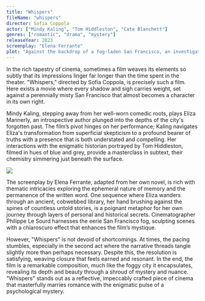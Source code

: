 ```yaml
---
title: "Whispers"
fileName: "whispers"
director: Sofia Coppola
actor: ["Mindy Kaling", "Tom Hiddleston", "Cate Blanchett"]
genres: ["romantic", "drama", "mystery"]
releaseYear: 2023
screenplay: "Elena Ferrante"
plot: "Against the backdrop of a fog-laden San Francisco, an investigative author (Mindy Kaling) uncovers layered secrets while researching for her new book."
---
```


In the rich tapestry of cinema, sometimes a film weaves its elements so subtly that its impressions linger far longer than the time spent in the theater. "Whispers," directed by Sofia Coppola, is precisely such a film. Here exists a movie where every shadow and sigh carries weight, set against a perennially misty San Francisco that almost becomes a character in its own right.

Mindy Kaling, stepping away from her well-worn comedic roots, plays Eliza Mannerly, an introspective author plunged into the depths of the city's forgotten past. The film’s pivot hinges on her performance; Kaling navigates Eliza's transformation from superficial skepticism to a profound bearer of truths with a presence that is both understated and compelling. Her interactions with the enigmatic historian portrayed by Tom Hiddleston, filmed in hues of blue and grey, provide a masterclass in subtext, their chemistry simmering just beneath the surface.

![](/whispers-1.webp)

The screenplay by Elena Ferrante, adapted from her own novel, is rich with thematic intricacies exploring the ephemeral nature of memory and the permanence of the written word. One sequence where Eliza wanders through an ancient, cobwebbed library, her hand brushing against the spines of countless untold stories, is a poignant metaphor for her own journey through layers of personal and historical secrets. Cinematographer Philippe Le Sourd harnesses the eerie San Francisco fog, sculpting scenes with a chiaroscuro effect that enhances the film’s mystique.

However, "Whispers" is not devoid of shortcomings. At times, the pacing stumbles, especially in the second act where the narrative threads tangle slightly more than perhaps necessary. Despite this, the resolution is satisfying, weaving closure that feels earned and resonant. In the end, the film is a remarkable composition, much like the foggy city it encapsulates, revealing its depth and beauty through a shroud of mystery and nuance. "Whispers" stands out as a reflective, impeccably crafted piece of cinema that masterfully marries romance with the enigmatic pulse of a psychological mystery.